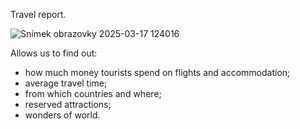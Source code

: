 Travel report.

![Snímek obrazovky 2025-03-17 124016](https://github.com/user-attachments/assets/d132fea1-4181-44b6-ae28-c40e147be198)

Allows us to find out:
- how much money tourists spend on flights and accommodation;
- average travel time;
- from which countries and where;
- reserved attractions;
- wonders of world.  
